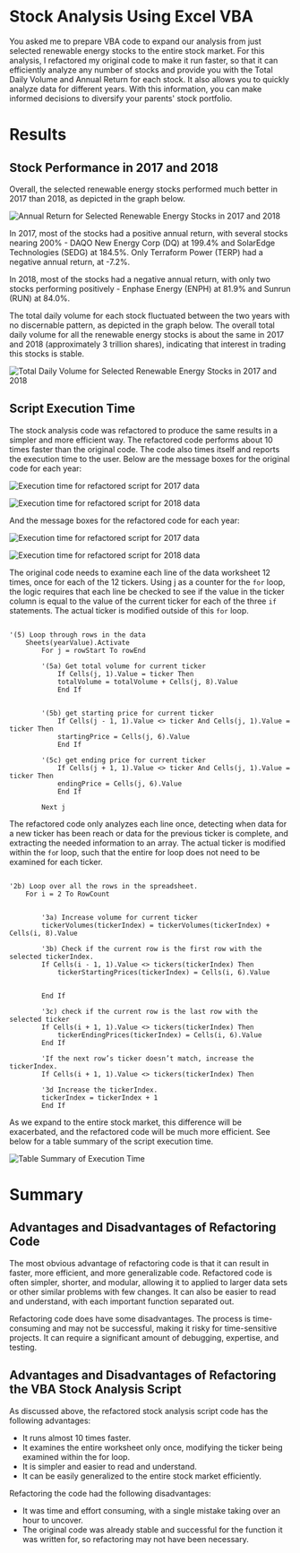 # Stock Analysis Using Excel VBA

You asked me to prepare VBA code to expand our analysis from just selected renewable energy stocks to the entire stock market. For this analysis, I refactored my original code to make it run faster, so that it can efficiently analyze any number of stocks and provide you with the Total Daily Volume and Annual Return for each stock. It also allows you to quickly analyze data for different years. With this information, you can make informed decisions to diversify your parents' stock portfolio. 


# Results 

## Stock Performance in 2017 and 2018

Overall, the selected renewable energy stocks performed much better in 2017 than 2018, as depicted in the graph below.

![Annual Return for Selected Renewable Energy Stocks in 2017 and 2018](Resources/annual_return.png)

In 2017, most of the stocks had a positive annual return, with several stocks nearing 200% - DAQO New Energy Corp (DQ) at 199.4% and SolarEdge Technologies (SEDG) at 184.5%. Only Terraform Power (TERP) had a negative annual return, at -7.2%. 

In 2018, most of the stocks had a negative annual return, with only two stocks performing positively - Enphase Energy (ENPH) at 81.9% and Sunrun (RUN) at 84.0%.

The total daily volume for each stock fluctuated between the two years with no discernable pattern, as depicted in the graph below. The overall total daily volume for all the renewable energy stocks is about the same in 2017 and 2018 (approximately 3 trillion shares), indicating that interest in trading this stocks is stable.

![Total Daily Volume for Selected Renewable Energy Stocks in 2017 and 2018](Resources/total_daily_volume.png)

## Script Execution Time

The stock analysis code was refactored to produce the same results in a simpler and more efficient way. The refactored code performs about 10 times faster than the original code. The code also times itself and reports the execution time to the user. Below are the message boxes for the original code for each year: 

![Execution time for refactored script for 2017 data](Resources/VBA_Challenge_2017_original.png)

![Execution time for refactored script for 2018 data](Resources/VBA_Challenge_2018_original.png)

And the message boxes for the refactored code for each year:

![Execution time for refactored script for 2017 data](Resources/VBA_Challenge_2017.png)

![Execution time for refactored script for 2018 data](Resources/VBA_Challenge_2018.png)

The original code needs to examine each line of the data worksheet 12 times, once for each of the 12 tickers. Using j as a counter for the `for` loop, the logic requires that each line be checked to see if the value in the ticker column is equal to the value of the current ticker for each of the three `if` statements. The actual ticker is modified outside of this `for` loop. 

```

'(5) Loop through rows in the data
    Sheets(yearValue).Activate
        For j = rowStart To rowEnd
        
        '(5a) Get total volume for current ticker
            If Cells(j, 1).Value = ticker Then
            totalVolume = totalVolume + Cells(j, 8).Value
            End If
        
    
        '(5b) get starting price for current ticker
            If Cells(j - 1, 1).Value <> ticker And Cells(j, 1).Value = ticker Then
            startingPrice = Cells(j, 6).Value
            End If
            
        '(5c) get ending price for current ticker
            If Cells(j + 1, 1).Value <> ticker And Cells(j, 1).Value = ticker Then
            endingPrice = Cells(j, 6).Value
            End If
            
        Next j
```

The refactored code only analyzes each line once, detecting when data for a new ticker has been reach or data for the previous ticker is complete, and extracting the needed information to an array. The actual ticker is modified within the `fo`r loop, such that the entire for loop does not need to be examined for each ticker.

```

'2b) Loop over all the rows in the spreadsheet.
    For i = 2 To RowCount
    
    
        '3a) Increase volume for current ticker
        tickerVolumes(tickerIndex) = tickerVolumes(tickerIndex) + Cells(i, 8).Value
        
        '3b) Check if the current row is the first row with the selected tickerIndex.
        If Cells(i - 1, 1).Value <> tickers(tickerIndex) Then
            tickerStartingPrices(tickerIndex) = Cells(i, 6).Value
            
            
        End If
        
        '3c) check if the current row is the last row with the selected ticker
        If Cells(i + 1, 1).Value <> tickers(tickerIndex) Then
            tickerEndingPrices(tickerIndex) = Cells(i, 6).Value
        End If
        
        'If the next row’s ticker doesn’t match, increase the tickerIndex.
        If Cells(i + 1, 1).Value <> tickers(tickerIndex) Then
        
        '3d Increase the tickerIndex.
        tickerIndex = tickerIndex + 1
        End If

```

As we expand to the entire stock market, this difference will be exacerbated, and the refactored code will be much more efficient. See below for a table summary of the script execution time. 

![Table Summary of Execution Time](Resources/code_times.png)

# Summary

## Advantages and Disadvantages of Refactoring Code

The most obvious advantage of refactoring code is that it can result in faster, more efficient, and more generalizable code. Refactored code is often simpler, shorter, and modular, allowing it to applied to larger data sets or other similar problems with few changes. It can also be easier to read and understand, with each important function separated out. 

Refactoring code does have some disadvantages. The process is time-consuming and may not be successful, making it risky for time-sensitive projects. It can require a significant amount of debugging, expertise, and testing. 

## Advantages and Disadvantages of Refactoring the VBA Stock Analysis Script

As discussed above, the refactored stock analysis script code has the following advantages: 
* It runs almost 10 times faster.
* It examines the entire worksheet only once, modifying the ticker being examined within the for loop.
* It is simpler and easier to read and understand.
* It can be easily generalized to the entire stock market efficiently.

Refactoring the code had the following disadvantages:
* It was time and effort consuming, with a single mistake taking over an hour to uncover.
* The original code was already stable and successful for the function it was written for, so refactoring may not have been necessary.




